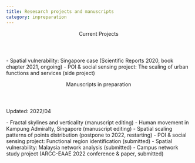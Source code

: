 ```yaml
---
title: Resesarch projects and manuscripts
category: inpreparation
---
```


<div class="card">
  <header class="card-header">
    <p class="card-header-title is-size-3">Current Projects</p>
  </header>
  <div class="card-content">
    <div class="content">
      - Spatial vulnerability: Singapore case (Scientific Reports 2020, book chapter 2021, ongoing)
      - POI & social sensing project: The scaling of urban functions and services (side project)
    </div>
  </div>
</div>
<div class="card">
  <header class="card-header">
    <p class="card-header-title is-size-3">Manuscripts in preparation</p>
  </header>
  <div class="card-content">
    <div class="level"><p class="level-item has-text-centered is-size-6">Updated: 2022/04</p></div>
    <div class="content">
      - Fractal skylines and verticality (manuscript editing)
      - Human movement in Kampung Admiralty, Singapore (manuscript editing)
      - Spatial scaling patterns of points distribution (postpone to 2022, restarting)
      - POI & social sensing project: Functional region identification (submitted)
      - Spatial vulnerability: Malaysia network analysis (submitted)
      - Campus network study project (ARCC-EAAE 2022 conference & paper, submitted)
    </div>
  </div>
</div>
